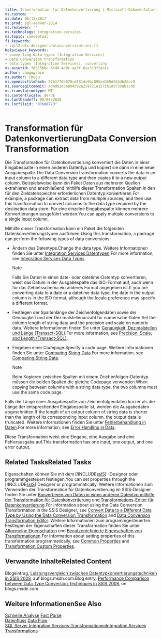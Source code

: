 ```yaml
---
title: Transformation für Datenkonvertierung | Microsoft-Dokumentation
ms.custom: ''
ms.date: 06/13/2017
ms.prod: sql-server-2014
ms.reviewer: ''
ms.technology: integration-services
ms.topic: conceptual
f1_keywords:
- sql12.dts.designer.dataconversiontrans.f1
helpviewer_keywords:
- converting data types [Integration Services]
- Data Conversion transformation
- data types [Integration Services], converting
ms.assetid: fd515bbc-6f49-4d0c-ae7f-6ea3c3f24a1c
author: chugugrace
ms.author: chugu
ms.openlocfilehash: 57b1f70c070cdf81dc0bc899ed365d048db26cc9
ms.sourcegitcommit: ad4d92dce894592a259721a1571b1d8736abacdb
ms.translationtype: MT
ms.contentlocale: de-DE
ms.lasthandoff: 08/04/2020
ms.locfileid: "87608773"
---
```

# <a name="data-conversion-transformation"></a><span data-ttu-id="f335c-102">Transformation für Datenkonvertierung</span><span class="sxs-lookup"><span data-stu-id="f335c-102">Data Conversion Transformation</span></span>
  <span data-ttu-id="f335c-103">Die Transformation für Datenkonvertierung konvertiert die Daten in einer Eingabespalte in einen anderen Datentyp und kopiert sie dann in eine neue Ausgabespalte.</span><span class="sxs-lookup"><span data-stu-id="f335c-103">The Data Conversion transformation converts the data in an input column to a different data type and then copies it to a new output column.</span></span> <span data-ttu-id="f335c-104">Beispielsweise kann ein Paket Daten aus mehreren Quellen extrahieren und anschließend mithilfe dieser Transformation Spalten in den für den Zieldatenspeicher erforderlichen Datentyp konvertieren.</span><span class="sxs-lookup"><span data-stu-id="f335c-104">For example, a package can extract data from multiple sources, and then use this transformation to convert columns to the data type required by the destination data store.</span></span> <span data-ttu-id="f335c-105">Für eine einzelne Eingabespalte können mehrere Konvertierungen ausgeführt werden.</span><span class="sxs-lookup"><span data-stu-id="f335c-105">You can apply multiple conversions to a single input column.</span></span>  
  
 <span data-ttu-id="f335c-106">Mithilfe dieser Transformation kann ein Paket die folgenden Datenkonvertierungstypen ausführen:</span><span class="sxs-lookup"><span data-stu-id="f335c-106">Using this transformation, a package can perform the following types of data conversions:</span></span>  
  
-   <span data-ttu-id="f335c-107">Ändern des Datentyps.</span><span class="sxs-lookup"><span data-stu-id="f335c-107">Change the data type.</span></span> <span data-ttu-id="f335c-108">Weitere Informationen finden Sie unter [Integration Services Datentypen](../integration-services-data-types.md).</span><span class="sxs-lookup"><span data-stu-id="f335c-108">For more information, see [Integration Services Data Types](../integration-services-data-types.md).</span></span>  
  
    > [!NOTE]  
    >  <span data-ttu-id="f335c-109">Falls Sie Daten in einen date- oder datetime-Datentyp konvertieren, weist das Datum in der Ausgabespalte das ISO-Format auf, auch wenn für das Gebietsschema ein anderes Format angegeben ist.</span><span class="sxs-lookup"><span data-stu-id="f335c-109">If you are converting data to a date or a datetime data type, the date in the output column is in the ISO format, although the locale preference may specify a different format.</span></span>  
  
-   <span data-ttu-id="f335c-110">Festlegen der Spaltenlänge der Zeichenfolgendaten sowie der Genauigkeit und der Dezimalstellenanzahl für numerische Daten.</span><span class="sxs-lookup"><span data-stu-id="f335c-110">Set the column length of string data and the precision and scale on numeric data.</span></span> <span data-ttu-id="f335c-111">Weitere Informationen finden Sie unter [Genauigkeit, Dezimalstellen und Länge &#40;Transact-SQL&#41;](/sql/t-sql/data-types/precision-scale-and-length-transact-sql).</span><span class="sxs-lookup"><span data-stu-id="f335c-111">For more information, see [Precision, Scale, and Length &#40;Transact-SQL&#41;](/sql/t-sql/data-types/precision-scale-and-length-transact-sql).</span></span>  
  
-   <span data-ttu-id="f335c-112">Eingeben einer Codepage.</span><span class="sxs-lookup"><span data-stu-id="f335c-112">Specify a code page.</span></span> <span data-ttu-id="f335c-113">Weitere Informationen finden Sie unter [Comparing String Data](../comparing-string-data.md).</span><span class="sxs-lookup"><span data-stu-id="f335c-113">For more information, see [Comparing String Data](../comparing-string-data.md).</span></span>  
  
    > [!NOTE]  
    >  <span data-ttu-id="f335c-114">Beim Kopieren zwischen Spalten mit einem Zeichenfolgen-Datentyp müssen die beiden Spalten die gleiche Codepage verwenden.</span><span class="sxs-lookup"><span data-stu-id="f335c-114">When copying between columns with a string data type, the two columns must use the same code page.</span></span>  
  
 <span data-ttu-id="f335c-115">Falls die Länge einer Ausgabespalte von Zeichenfolgendaten kürzer als die Länge der entsprechenden Eingabespalte ist, werden die Ausgabedaten abgeschnitten.</span><span class="sxs-lookup"><span data-stu-id="f335c-115">If the length of an output column of string data is shorter than the length of its corresponding input column, the output data is truncated.</span></span> <span data-ttu-id="f335c-116">Weitere Informationen finden Sie unter [Fehlerbehandlung in Daten](../error-handling-in-data.md).</span><span class="sxs-lookup"><span data-stu-id="f335c-116">For more information, see [Error Handling in Data](../error-handling-in-data.md).</span></span>  
  
 <span data-ttu-id="f335c-117">Diese Transformation weist eine Eingabe, eine Ausgabe und eine Fehlerausgabe auf.</span><span class="sxs-lookup"><span data-stu-id="f335c-117">This transformation has one input, one output, and one error output.</span></span>  
  
## <a name="related-tasks"></a><span data-ttu-id="f335c-118">Related Tasks</span><span class="sxs-lookup"><span data-stu-id="f335c-118">Related Tasks</span></span>  
 <span data-ttu-id="f335c-119">Eigenschaften können Sie mit dem [!INCLUDE[ssIS](../../../includes/ssis-md.md)] -Designer oder programmgesteuert festlegen.</span><span class="sxs-lookup"><span data-stu-id="f335c-119">You can set properties through the [!INCLUDE[ssIS](../../../includes/ssis-md.md)] Designer or programmatically.</span></span> <span data-ttu-id="f335c-120">Weitere Informationen zum Verwenden der Transformation für Datenkonvertierung im SSIS-Designer finden Sie unter [Konvertieren von Daten in einen anderen Datentyp mithilfe der Transformation für Datenkonvertierung](data-conversion-transformation.md) und [Transformations-Editor für Datenkonvertierung](../../data-conversion-transformation-editor.md).</span><span class="sxs-lookup"><span data-stu-id="f335c-120">For information about using the Data Conversion Transformation in the SSIS Designer, see [Convert Data to a Different Data Type by Using the Data Conversion Transformation](data-conversion-transformation.md) and [Data Conversion Transformation Editor](../../data-conversion-transformation-editor.md).</span></span> <span data-ttu-id="f335c-121">Weitere Informationen zum programmgesteuerten Festlegen der Eigenschaften dieser Transformation finden Sie unter [Allgemeine Eigenschaften](../../common-properties.md) und [Benutzerdefinierte Eigenschaften von Transformationen](transformation-custom-properties.md).</span><span class="sxs-lookup"><span data-stu-id="f335c-121">For information about setting properties of this transformation programmatically, see [Common Properties](../../common-properties.md) and [Transformation Custom Properties](transformation-custom-properties.md).</span></span>  
  
## <a name="related-content"></a><span data-ttu-id="f335c-122">Verwandte Inhalte</span><span class="sxs-lookup"><span data-stu-id="f335c-122">Related Content</span></span>  
 <span data-ttu-id="f335c-123">Blogeintrag, [Leistungsvergleich zwischen Datentypkonvertierungstechniken in SSIS 2008](https://techcommunity.microsoft.com/t5/datacat/performance-comparison-between-data-type-conversion-techniques/ba-p/305035), auf blogs.msdn.com.</span><span class="sxs-lookup"><span data-stu-id="f335c-123">Blog entry, [Performance Comparison between Data Type Conversion Techniques in SSIS 2008](https://techcommunity.microsoft.com/t5/datacat/performance-comparison-between-data-type-conversion-techniques/ba-p/305035), on blogs.msdn.com.</span></span>  
  
## <a name="see-also"></a><span data-ttu-id="f335c-124">Weitere Informationen</span><span class="sxs-lookup"><span data-stu-id="f335c-124">See Also</span></span>  
 <span data-ttu-id="f335c-125">[Schnelle Analyse](../../fast-parse.md) </span><span class="sxs-lookup"><span data-stu-id="f335c-125">[Fast Parse](../../fast-parse.md) </span></span>  
 <span data-ttu-id="f335c-126">[Datenfluss](../data-flow.md) </span><span class="sxs-lookup"><span data-stu-id="f335c-126">[Data Flow](../data-flow.md) </span></span>  
 [<span data-ttu-id="f335c-127">SQL Server Integration Services-Transformationen</span><span class="sxs-lookup"><span data-stu-id="f335c-127">Integration Services Transformations</span></span>](integration-services-transformations.md)  
  
  

